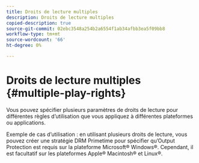 ```yaml
---
title: Droits de lecture multiples
description: Droits de lecture multiples
copied-description: true
source-git-commit: 02ebc3548a254b2a6554f1ab34afbb3ea5f09bb8
workflow-type: tm+mt
source-wordcount: '66'
ht-degree: 0%

---
```


# Droits de lecture multiples {#multiple-play-rights}

Vous pouvez spécifier plusieurs paramètres de droits de lecture pour différentes règles d’utilisation que vous appliquez à différentes plateformes ou applications.

Exemple de cas d’utilisation : en utilisant plusieurs droits de lecture, vous pouvez créer une stratégie DRM Primetime pour spécifier qu’Output Protection est requis sur la plateforme Microsoft® Windows®. Cependant, il est facultatif sur les plateformes Apple® Macintosh® et Linux®.
